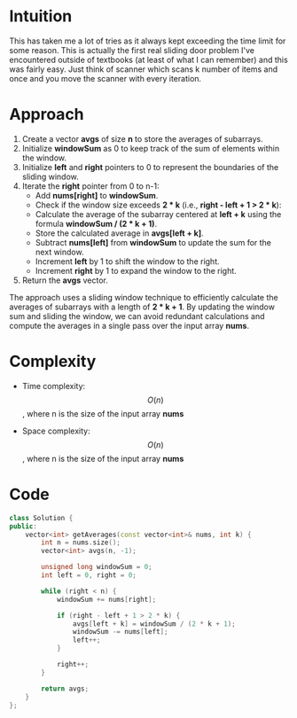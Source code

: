 # Intuition
This has taken me a lot of tries as it always kept exceeding the time limit for some reason. This is actually the first real sliding door problem I've encountered outside of textbooks (at least of what I can remember) and this was fairly easy. Just think of scanner which scans k number of items and once and you move the scanner with every iteration.

# Approach
1. Create a vector **avgs** of size **n** to store the averages of subarrays.
2. Initialize **windowSum** as 0 to keep track of the sum of elements within the window.
3. Initialize **left** and **right** pointers to 0 to represent the boundaries of the sliding window.
4. Iterate the **right** pointer from 0 to n-1:
    - Add **nums[right]** to **windowSum**.
    - Check if the window size exceeds **2 * k** (i.e., **right - left + 1 > 2 * k**):
    - Calculate the average of the subarray centered at **left + k** using the formula **windowSum / (2 * k + 1)**.
    - Store the calculated average in **avgs[left + k]**.
    - Subtract **nums[left]** from **windowSum** to update the sum for the next window.
    - Increment **left** by 1 to shift the window to the right.
    - Increment **right** by 1 to expand the window to the right.
5. Return the **avgs** vector.

The approach uses a sliding window technique to efficiently calculate the averages of subarrays with a length of **2 * k + 1**. By updating the window sum and sliding the window, we can avoid redundant calculations and compute the averages in a single pass over the input array **nums**.

# Complexity
- Time complexity:
$$O(n)$$, where n is the size of the input array **nums**

- Space complexity:
$$O(n)$$, where n is the size of the input array **nums**

# Code
```c++
class Solution {
public:
    vector<int> getAverages(const vector<int>& nums, int k) {
        int n = nums.size();
        vector<int> avgs(n, -1);

        unsigned long windowSum = 0;
        int left = 0, right = 0;

        while (right < n) {
            windowSum += nums[right];

            if (right - left + 1 > 2 * k) {
                avgs[left + k] = windowSum / (2 * k + 1);
                windowSum -= nums[left];
                left++;
            }

            right++;
        }

        return avgs;
    }
};
```